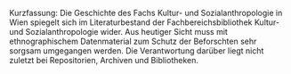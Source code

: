 Kurzfassung: Die Geschichte des Fachs Kultur- und Sozialanthropologie in Wien spiegelt sich im Literaturbestand der Fachbereichsbibliothek Kultur- und Sozialanthropologie wider. Aus heutiger Sicht muss mit ethnographischem Datenmaterial zum Schutz der Beforschten sehr sorgsam umgegangen werden. Die Verantwortung darüber liegt nicht zuletzt bei Repositorien, Archiven und Bibliotheken.
